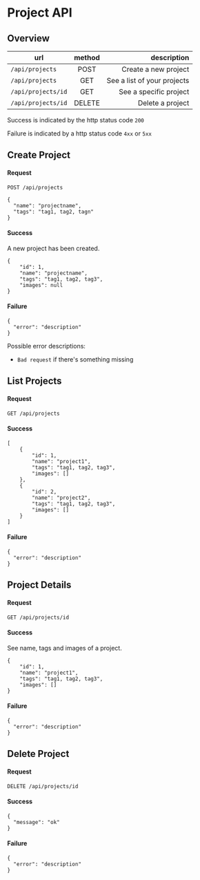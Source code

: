 # Project API

## Overview

| url                | method        | description                     |
| -------------------|:-------------:| -------------------------------:|
| `/api/projects`    | POST          | Create a new project            |
| `/api/projects`    | GET           | See a list of your projects     |
| `/api/projects/id` | GET           | See a specific project          |
| `/api/projects/id` | DELETE        | Delete a project                |

Success is indicated by the http status code `200`

Failure is indicated by a http status code `4xx` or `5xx`

## Create Project

#### Request
`POST /api/projects`
```
{
  "name": "projectname",
  "tags": "tag1, tag2, tagn"
}
```

#### Success 
A new project has been created.
```
{
    "id": 1,
    "name": "projectname",
    "tags": "tag1, tag2, tag3",
    "images": null
}
```

#### Failure
```
{
  "error": "description"
}
```
Possible error descriptions:
* ```Bad request``` if there's something missing

## List Projects

#### Request
`GET /api/projects`

#### Success
```
[
    {
        "id": 1,
        "name": "project1",
        "tags": "tag1, tag2, tag3",
        "images": []
    },
    {
        "id": 2,
        "name": "project2",
        "tags": "tag1, tag2, tag3",
        "images": []
    }
]
```

#### Failure
```
{
  "error": "description"
}
```


## Project Details

#### Request
`GET /api/projects/id`

#### Success
See name, tags and images of a project.
```
{
    "id": 1,
    "name": "project1",
    "tags": "tag1, tag2, tag3",
    "images": []
}
```

#### Failure
```
{
  "error": "description"
}
```

## Delete Project
#### Request
`DELETE /api/projects/id`

#### Success 
```
{
  "message": "ok"
}
```

#### Failure
```
{
  "error": "description"
}
```